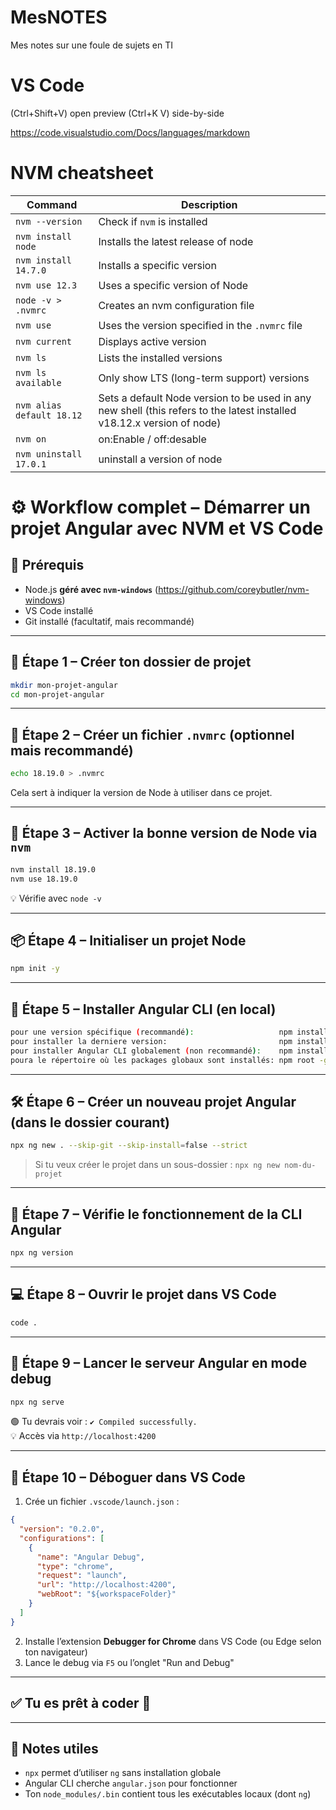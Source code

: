 # MesNOTES
Mes notes sur une foule de sujets en TI


# VS Code
(Ctrl+Shift+V) open preview
(Ctrl+K V) side-by-side 

https://code.visualstudio.com/Docs/languages/markdown


# NVM cheatsheet

Command | Description
---|---
`nvm --version` | Check if `nvm` is installed
`nvm install node` | Installs the latest release of node
`nvm install 14.7.0` | Installs a specific version
`nvm use 12.3` | Uses a specific version of Node
`node -v > .nvmrc` | Creates an nvm configuration file
`nvm use` | Uses the version specified in the `.nvmrc` file
`nvm current` | Displays active version
`nvm ls` | Lists the installed versions
`nvm ls available` | Only show LTS (long-term support) versions
`nvm alias default 18.12` | Sets a default Node version to be used in any new shell (this refers to the latest installed v18.12.x version of node)
`nvm on` | on:Enable / off:desable
`nvm uninstall 17.0.1`| uninstall a version of node

#


# ⚙️ Workflow complet – Démarrer un projet Angular avec NVM et VS Code

## 🧰 Prérequis

- Node.js **géré avec `nvm-windows`** (https://github.com/coreybutler/nvm-windows)
- VS Code installé
- Git installé (facultatif, mais recommandé)

---

## 🧩 Étape 1 – Créer ton dossier de projet

```bash
mkdir mon-projet-angular
cd mon-projet-angular
```

---

## 🧬 Étape 2 – Créer un fichier `.nvmrc` (optionnel mais recommandé)

```bash
echo 18.19.0 > .nvmrc
```

Cela sert à indiquer la version de Node à utiliser dans ce projet.

---

## 🔄 Étape 3 – Activer la bonne version de Node via `nvm`

```bash
nvm install 18.19.0
nvm use 18.19.0
```

💡 Vérifie avec `node -v`

---

## 📦 Étape 4 – Initialiser un projet Node

```bash
npm init -y
```

---

## 🧱 Étape 5 – Installer Angular CLI **(en local)**

```bash
pour une version spécifique (recommandé):                   npm install --save-dev @angular/cli@18
pour installer la derniere version:                         npm install --save-dev @angular/cli
pour installer Angular CLI globalement (non recommandé):    npm install -g @angular/cli
poura le répertoire où les packages globaux sont installés: npm root -g
```

---

## 🛠️ Étape 6 – Créer un nouveau projet Angular (dans le dossier courant)

```bash
npx ng new . --skip-git --skip-install=false --strict
```

> Si tu veux créer le projet dans un sous-dossier : `npx ng new nom-du-projet`

---

## 🧪 Étape 7 – Vérifie le fonctionnement de la CLI Angular

```bash
npx ng version
```

---

## 💻 Étape 8 – Ouvrir le projet dans VS Code

```bash
code .
```

---

## 🐞 Étape 9 – Lancer le serveur Angular en mode debug

```bash
npx ng serve
```

🟢 Tu devrais voir : `✔ Compiled successfully.`  
💡 Accès via `http://localhost:4200`

---

## 🐛 Étape 10 – Déboguer dans VS Code

1. Crée un fichier `.vscode/launch.json` :

```json
{
  "version": "0.2.0",
  "configurations": [
    {
      "name": "Angular Debug",
      "type": "chrome",
      "request": "launch",
      "url": "http://localhost:4200",
      "webRoot": "${workspaceFolder}"
    }
  ]
}
```

2. Installe l’extension **Debugger for Chrome** dans VS Code (ou Edge selon ton navigateur)
3. Lance le debug via `F5` ou l’onglet "Run and Debug"

---

## ✅ Tu es prêt à coder 🚀

---

## 📌 Notes utiles

- `npx` permet d’utiliser `ng` sans installation globale
- Angular CLI cherche `angular.json` pour fonctionner
- Ton `node_modules/.bin` contient tous les exécutables locaux (dont `ng`)
